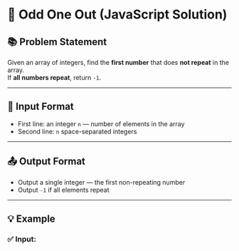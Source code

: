 # 🧩 Odd One Out (JavaScript Solution)

## 📚 Problem Statement

Given an array of integers, find the **first number** that does **not repeat** in the array.  
If **all numbers repeat**, return `-1`.

---

## 🧾 Input Format

- First line: an integer `n` — number of elements in the array  
- Second line: `n` space-separated integers

---

## 📤 Output Format

- Output a single integer — the first non-repeating number  
- Output `-1` if all elements repeat

---

## 💡 Example

### ✅ Input:
